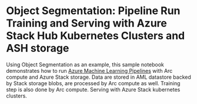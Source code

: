 # Object Segmentation: Pipeline Run Training and Serving with  Azure Stack Hub Kubernetes Clusters and ASH storage

Using Object Segmentation as an example, this sample notebook demonstrates how to run [Azure Machine Learning Pipelines](https://aka.ms/aml-pipelines) with Arc compute
and Azure Stack storage. Data are stored in AML datastore backed by Stack storage blobs, are processed by Arc compute as well. 
Training step is also done by Arc compute. Serving with Azure Stack kubernetes clusters.
 






   